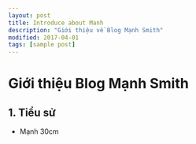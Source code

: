 ```yaml
---
layout: post
title: Introduce about Manh
description: "Giới thiệu về Blog Mạnh Smith"
modified: 2017-04-01
tags: [sample post]
---
```

# Giới thiệu Blog Mạnh Smith

## 1. Tiểu sử

 -  Mạnh 30cm

